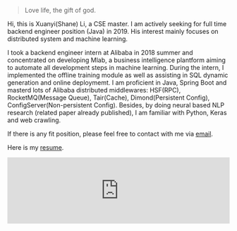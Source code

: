 

> Love life, the gift of god.


Hi, this is Xuanyi(Shane) Li, a CSE master. I am actively seeking for full time backend engineer position (Java) in 2019. His interest mainly focuses on distributed system and machine learning.

I took a backend engineer intern at Alibaba in 2018 summer and concentrated on developing Mlab, a business intelligence plantform aiming to automate all development steps in machine learning. During the intern, I implemented the offline training module as well as assisting in SQL dynamic generation and online deploymemt. I am proficient in Java, Spring Boot and masterd lots of Alibaba distributed middlewares: HSF(RPC), RocketMQ(Message Queue), Tair(Cache), Dimond(Persistent Config), ConfigServer(Non-persistent Config). Besides, by doing neural based NLP research (related paper already published), I am familiar with Python, Keras and web crawling.

If there is any fit position, please feel free to contact with me via <a href="mailto:shane.lxy@outlook.com">email</a>.

Here is my [resume]({{site.url}}/assets/ResumeXuanyi.pdf).

<!-- replace & to &amp; and add space before </iframe> -->
<iframe src="https://shanelxy.top/assets/ResumeXuanyi.pdf" width="100%" frameborder="0" scrolling="no"> </iframe>

<!-- <center><embed src="https://shanelxy.top/assets/ResumeXuanyi.pdf" width="100%"></center> -->


